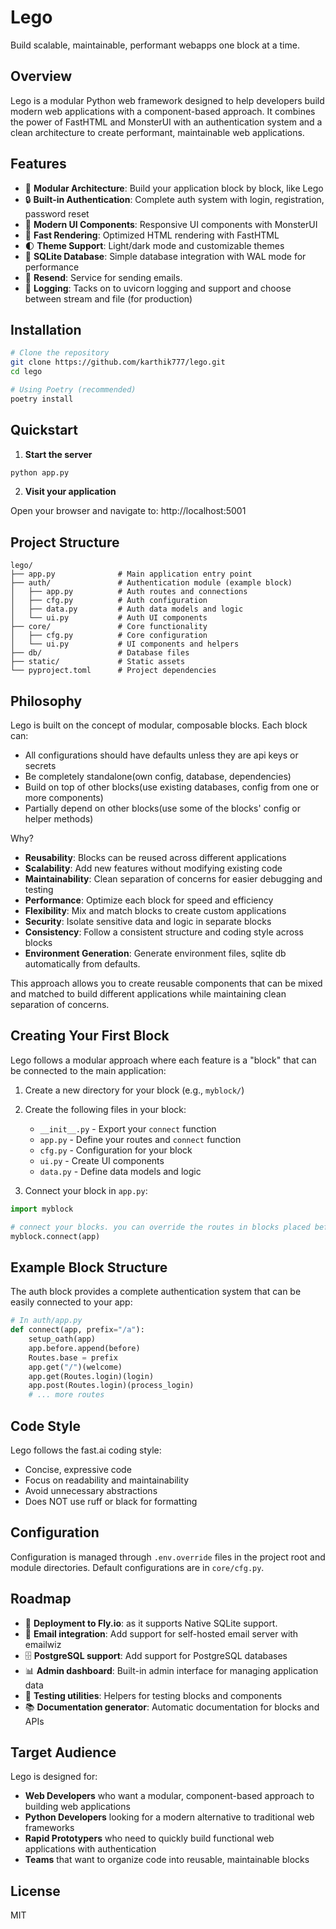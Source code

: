 # Lego

Build scalable, maintainable, performant webapps one block at a time.

## Overview

Lego is a modular Python web framework designed to help developers build modern web applications with a component-based approach. It combines the power of FastHTML and MonsterUI with an authentication system and a clean architecture to create performant, maintainable web applications.

## Features

- 🧩 **Modular Architecture**: Build your application block by block, like Lego
- 🔒 **Built-in Authentication**: Complete auth system with login, registration, password reset
- 🎨 **Modern UI Components**: Responsive UI components with MonsterUI
- 🚀 **Fast Rendering**: Optimized HTML rendering with FastHTML
- 🌓 **Theme Support**: Light/dark mode and customizable themes
- 💾 **SQLite Database**: Simple database integration with WAL mode for performance
- 📨 **Resend**: Service for sending emails.
- 📝 **Logging**: Tacks on to uvicorn logging and support and choose between stream and file (for production)


## Installation

```bash
# Clone the repository
git clone https://github.com/karthik777/lego.git
cd lego

# Using Poetry (recommended)
poetry install
```

## Quickstart

1. **Start the server**

```bash
python app.py
```

2. **Visit your application**

Open your browser and navigate to: http://localhost:5001

## Project Structure

```
lego/
├── app.py              # Main application entry point
├── auth/               # Authentication module (example block)
│   ├── app.py          # Auth routes and connections
│   ├── cfg.py          # Auth configuration
│   ├── data.py         # Auth data models and logic
│   └── ui.py           # Auth UI components
├── core/               # Core functionality
│   ├── cfg.py          # Core configuration
│   └── ui.py           # UI components and helpers
├── db/                 # Database files
├── static/             # Static assets
└── pyproject.toml      # Project dependencies
```

## Philosophy

Lego is built on the concept of modular, composable blocks. Each block can:

- All configurations should have defaults unless they are api keys or secrets
- Be completely standalone(own config, database, dependencies)
- Build on top of other blocks(use existing databases, config from one or more components)
- Partially depend on other blocks(use some of the blocks' config or helper methods)

Why?

- **Reusability**: Blocks can be reused across different applications
- **Scalability**: Add new features without modifying existing code
- **Maintainability**: Clean separation of concerns for easier debugging and testing
- **Performance**: Optimize each block for speed and efficiency
- **Flexibility**: Mix and match blocks to create custom applications
- **Security**: Isolate sensitive data and logic in separate blocks
- **Consistency**: Follow a consistent structure and coding style across blocks
- **Environment Generation**: Generate environment files, sqlite db automatically from defaults. 

This approach allows you to create reusable components that can be mixed and matched to build different applications while maintaining clean separation of concerns.

## Creating Your First Block

Lego follows a modular approach where each feature is a "block" that can be connected to the main application:

1. Create a new directory for your block (e.g., `myblock/`)
2. Create the following files in your block:
   - `__init__.py` - Export your `connect` function
   - `app.py` - Define your routes and `connect` function
   - `cfg.py` - Configuration for your block
   - `ui.py` - Create UI components
   - `data.py` - Define data models and logic

3. Connect your block in `app.py`:

```python
import myblock

# connect your blocks. you can override the routes in blocks placed before the last one
myblock.connect(app)
```

## Example Block Structure

The auth block provides a complete authentication system that can be easily connected to your app:

```python
# In auth/app.py
def connect(app, prefix="/a"):
    setup_oath(app)
    app.before.append(before)
    Routes.base = prefix
    app.get("/")(welcome)
    app.get(Routes.login)(login)
    app.post(Routes.login)(process_login)
    # ... more routes
```

## Code Style

Lego follows the fast.ai coding style:

- Concise, expressive code
- Focus on readability and maintainability
- Avoid unnecessary abstractions
- Does NOT use ruff or black for formatting

## Configuration

Configuration is managed through `.env.override` files in the project root and module directories. Default configurations are in `core/cfg.py`.

## Roadmap
- 🚀 **Deployment to Fly.io**: as it supports Native SQLite support.
- 📨 **Email integration**: Add support for self-hosted email server with emailwiz
- 🗄️ **PostgreSQL support**: Add support for PostgreSQL databases
- 📊 **Admin dashboard**: Built-in admin interface for managing application data
- 🧪 **Testing utilities**: Helpers for testing blocks and components
- 📚 **Documentation generator**: Automatic documentation for blocks and APIs

## Target Audience

Lego is designed for:

- **Web Developers** who want a modular, component-based approach to building web applications
- **Python Developers** looking for a modern alternative to traditional web frameworks
- **Rapid Prototypers** who need to quickly build functional web applications with authentication
- **Teams** that want to organize code into reusable, maintainable blocks

## License

MIT
